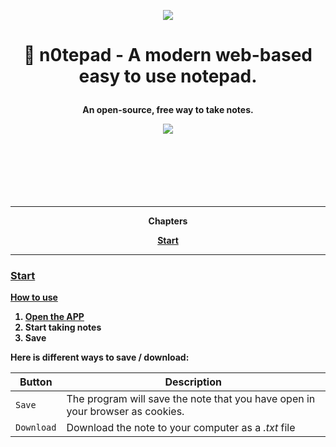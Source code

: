 
<p align="center"><a href="https://n0tepad.vercel.app/"><img src="https://i.imgur.com/YLyWov0.png" /></a>

# <p align="center">📝 n0tepad - A modern web-based easy to use notepad.

<p align="center"><b>An open-source, free way to take notes.

<p align="center"><a href="https://n0tepad.vercel.app/"><img src="https://i.imgur.com/LEZ5xLb.png" /></a>

<p>ㅤ
<p>ㅤ
<p>ㅤ


--------------

<p align="center">Chapters

<p align="center"><a href="#start">Start

---------------

### Start

**How to use**
1. Open the [APP](https://n0tepad.vercel.app/)
2. Start taking notes
3. Save

Here is different ways to save / download:

| Button | Description |
| --- | --- |
| `Save` | The program will save the note that you have open in your browser as cookies. |
| `Download` | Download the note to your computer as a *.txt* file |
